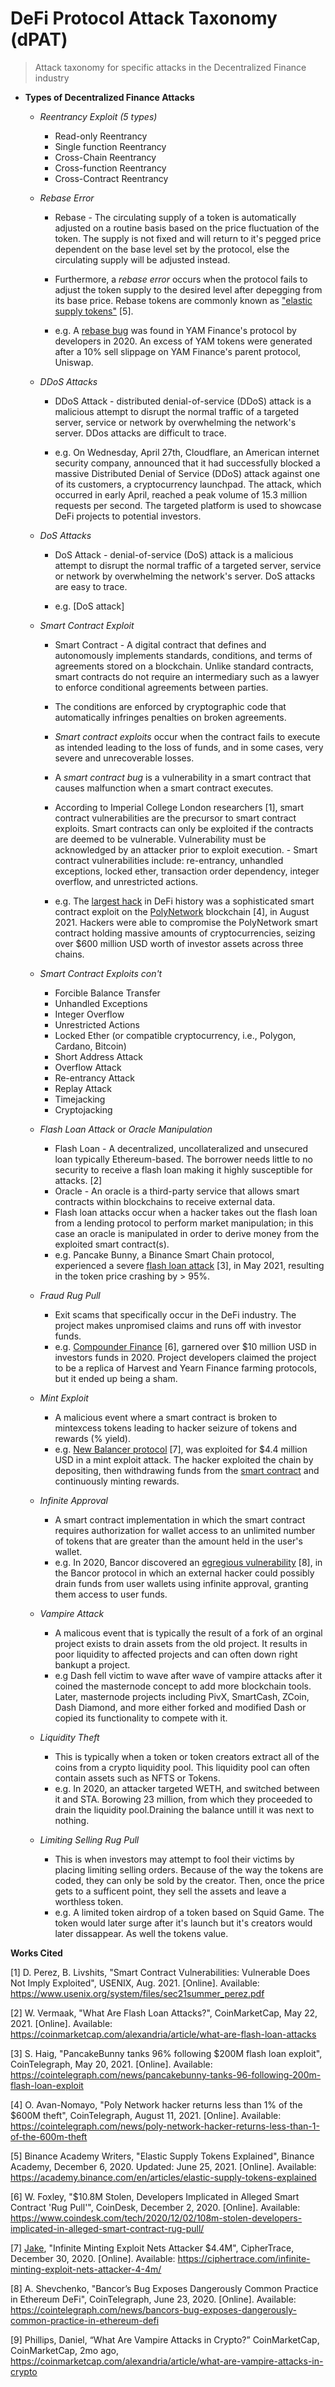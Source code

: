 # DeFi Protocol Attack Taxonomy (dPAT)

> Attack taxonomy for specific attacks in the Decentralized Finance industry

-   **Types of Decentralized Finance Attacks**


    -   *Reentrancy Exploit (5 types)* </br>
          - Read-only Reentrancy </br>
          - Single function Reentrancy </br>
          - Cross-Chain Reentrancy </br>
          - Cross-function Reentrancy </br>
          - Cross-Contract Reentrancy </br>
        
    -   *Rebase Error*
        - Rebase - The circulating supply of a token is automatically adjusted on a routine basis based on the price fluctuation of the token. The supply is not fixed and will return to it's pegged price dependent on the base level set by the protocol, else the circulating supply will be adjusted instead. 

        - Furthermore, a *rebase error* occurs when the protocol fails to adjust the token supply to the desired level after depegging from its base price. Rebase tokens are commonly known as ["elastic supply tokens"](https://academy.binance.com/en/articles/elastic-supply-tokens-explained) \[5\].
        - e.g. A [rebase bug](https://cryptopotato.com/yam-developers-reveal-bug-in-rebase-contract/) was found in YAM Finance's protocol by developers in 2020. An excess of YAM tokens were generated after a 10% sell slippage on YAM Finance's parent protocol, Uniswap.
        
    -   *DDoS Attacks*
        - DDoS Attack - distributed denial-of-service (DDoS) attack is a malicious attempt to disrupt the normal traffic of a targeted server, service or network by overwhelming the network's server. DDos attacks are difficult to trace.

        - e.g. On Wednesday, April 27th, Cloudflare, an American internet security company, announced that it had successfully blocked a massive Distributed Denial of Service (DDoS) attack against one of its customers, a cryptocurrency launchpad. The attack, which occurred in early April, reached a peak volume of 15.3 million requests per second. The targeted platform is used to showcase DeFi projects to potential investors.

    -   *DoS Attacks*
        - DoS Attack - denial-of-service (DoS) attack is a malicious attempt to disrupt the normal traffic of a targeted server, service or network by overwhelming the network's server. DoS attacks are easy to trace.

        - e.g. [DoS attack]

    -   *Smart Contract Exploit*
        - Smart Contract - A digital contract that defines and autonomously implements standards, conditions, and terms of agreements stored on a blockchain. Unlike standard contracts, smart contracts do not require an intermediary such as a lawyer to enforce conditional agreements between parties. 
        - The conditions are enforced by cryptographic code that automatically infringes penalties on broken agreements.

        - *Smart contract exploits* occur when the contract fails to execute as intended leading to the loss of funds, and in some cases, very severe and unrecoverable losses. 
        
        - A *smart contract bug* is a vulnerability in a smart contract that causes malfunction when a smart contract executes.
        
        - According to Imperial College London researchers \[1\], smart contract vulnerabilities are the precursor to smart contract exploits. Smart contracts can only be exploited if the contracts are deemed to be vulnerable. Vulnerability must be acknowledged by an attacker prior to exploit execution.
                - Smart contract vulnerabilities include: re-entrancy, unhandled exceptions, locked ether, transaction order dependency, integer overflow, and unrestricted actions.

        - e.g. The [largest hack](https://twitter.com/polynetwork2/status/1425073987164381196?lang=en) in DeFi history was a sophisticated smart contract exploit on the [PolyNetwork](https://cointelegraph.com/news/poly-network-hacker-returns-less-than-1-of-the-600m-theft) blockchain \[4\], in August 2021. Hackers were able to compromise the PolyNetwork smart contract holding massive amounts of cryptocurrencies, seizing over $600 million USD worth of investor assets across three chains.

    -   *Smart Contract Exploits con't*
         - Forcible Balance Transfer
         - Unhandled Exceptions
         - Integer Overflow
         - Unrestricted Actions
         - Locked Ether (or compatible cryptocurrency, i.e., Polygon, Cardano, Bitcoin)
         - Short Address Attack
         - Overflow Attack
         - Re-entrancy Attack
         - Replay Attack
         - Timejacking
         - Cryptojacking

    -   *Flash Loan Attack* or *Oracle Manipulation*
         - Flash Loan - A decentralized, uncollateralized and unsecured loan typically Ethereum-based. The borrower needs little to no security to receive a flash loan making it highly susceptible for attacks. \[2\]
         - Oracle - An oracle is a third-party service that allows smart contracts within blockchains to receive external data.
         - Flash loan attacks occur when a hacker takes out the flash loan from a lending protocol to perform market manipulation; in this case an oracle is manipulated in order to derive money from the exploited smart contract(s).
         - e.g. Pancake Bunny, a Binance Smart Chain protocol, experienced a severe [flash loan attack](https://cointelegraph.com/news/pancakebunny-tanks-96-following-200m-flash-loan-exploit) \[3\], in May 2021, resulting in the token price crashing by > 95%.

    -   *Fraud Rug Pull*
         - Exit scams that specifically occur in the DeFi industry. The project makes unpromised claims and runs off with investor funds.
         - e.g. [Compounder Finance](https://www.coindesk.com/tech/2020/12/02/108m-stolen-developers-implicated-in-alleged-smart-contract-rug-pull/) \[6\], garnered over $10 million USD in investors funds in 2020. Project developers claimed the project to be a replica of Harvest and Yearn Finance farming protocols, but it ended up being a sham. 

    -   *Mint Exploit*
          - A malicious event where a smart contract is broken to mintexcess tokens leading to hacker seizure of tokens and rewards (% yield).
          - e.g. [New Balancer protocol](https://ciphertrace.com/infinite-minting-exploit-nets-attacker-4-4m/) \[7\], was exploited for $4.4 million USD in a mint exploit attack. The hacker exploited the chain by depositing, then withdrawing funds from the [smart contract](https://etherscan.io/tx/0xf81fb72ee096e0d7afe4b99a55b723110604fb26ec82846043cfc396e1fa79da) and continuously minting rewards.

    -   *Infinite Approval*
        - A smart contract implementation in which the smart contract requires authorization for wallet access to an unlimited number of tokens that are greater than the amount held in the user's wallet.
         - e.g. In 2020, Bancor discovered an [egregious vulnerability](https://cointelegraph.com/news/bancors-bug-exposes-dangerously-common-practice-in-ethereum-defi) \[8\], in the Bancor protocol in which an external hacker could possibly drain funds from user wallets using infinite approval, granting them access to user funds.

    - *Vampire Attack*
       - A malicous event that is typically the result of a fork of an orginal project exists to drain assets from the old project. It results in poor liquidity to affected projects and can often down right
         bankupt a project.
       - e.g Dash fell victim to wave after wave of vampire attacks after it coined the masternode concept to add more blockchain tools. Later, masternode projects including PivX, SmartCash, ZCoin, Dash Diamond, and more either forked and modified Dash or copied its functionality to compete with it.

    - *Liquidity Theft*
      - This is typically when a token or token creators extract all of the coins from a crypto liquidity pool. This liquidity pool can often contain assets such as NFTS or Tokens.
      - e.g. In 2020, an attacker targeted WETH, and switched between it and STA. Borowing 23 million, from which they proceeded to drain the liquidity pool.Draining the balance untill it was next to nothing.

    - *Limiting Selling Rug Pull*
      -  This is when investors may attempt to fool their victims by placing limiting selling orders. Because of the way the tokens are coded, they can only be sold by the creator. Then, once the price gets to a sufficent point, they sell the assets and leave a worthless token.
      -  e.g. A limited token airdrop of a token based on Squid Game. The token would later surge after it's launch but it's creators would later dissappear. As well the tokens value. 

**Works Cited**

\[1\] D. Perez, B. Livshits, "Smart Contract Vulnerabilities: Vulnerable Does Not Imply Exploited", USENIX, Aug. 2021. [Online]. Available: https://www.usenix.org/system/files/sec21summer_perez.pdf

\[2\] W. Vermaak, "What Are Flash Loan Attacks?", CoinMarketCap, May 22, 2021. [Online]. Available: https://coinmarketcap.com/alexandria/article/what-are-flash-loan-attacks

\[3\] S. Haig, "PancakeBunny tanks 96% following $200M flash loan exploit", CoinTelegraph, May 20, 2021. [Online]. Available: https://cointelegraph.com/news/pancakebunny-tanks-96-following-200m-flash-loan-exploit

\[4\] O. Avan-Nomayo, "Poly Network hacker returns less than 1% of the $600M theft", CoinTelegraph, August 11, 2021. [Online]. Available: https://cointelegraph.com/news/poly-network-hacker-returns-less-than-1-of-the-600m-theft

\[5\] Binance Academy Writers, "Elastic Supply Tokens Explained", Binance Academy, December 6, 2020. Updated: June 25, 2021. [Online]. Available: https://academy.binance.com/en/articles/elastic-supply-tokens-explained

\[6\] W. Foxley, "$10.8M Stolen, Developers Implicated in Alleged Smart Contract 'Rug Pull'", CoinDesk, December 2, 2020. [Online]. Available: https://www.coindesk.com/tech/2020/12/02/108m-stolen-developers-implicated-in-alleged-smart-contract-rug-pull/

\[7\] [Jake](https://ciphertrace.com/author/jake/), "Infinite Minting Exploit Nets Attacker $4.4M", CipherTrace, December 30, 2020. [Online]. Available: https://ciphertrace.com/infinite-minting-exploit-nets-attacker-4-4m/

\[8\] A. Shevchenko, "Bancor’s Bug Exposes Dangerously Common Practice in Ethereum DeFi", CoinTelegraph, June 23, 2020. [Online]. Available: https://cointelegraph.com/news/bancors-bug-exposes-dangerously-common-practice-in-ethereum-defi

 \[9\] Phillips, Daniel, “What Are Vampire Attacks in Crypto?” CoinMarketCap, CoinMarketCap, 2mo ago, https://coinmarketcap.com/alexandria/article/what-are-vampire-attacks-in-crypto
